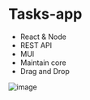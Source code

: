 # Tasks-app

- React & Node
- REST API
- MUI
- Maintain core
- Drag and Drop

![image](https://github.com/adipeled2244/Tasks-app/assets/66279141/381928c1-94e5-400f-ab9e-1ddcdcd8f767)



